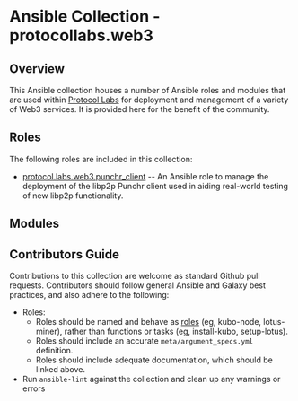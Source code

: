 # Ansible Collection - protocollabs.web3

## Overview

This Ansible collection houses a number of Ansible roles and modules that are used within [Protocol Labs](https://protocol.ai) for deployment and management of a variety of Web3 services. It is provided here for the benefit of the community.

## Roles

The following roles are included in this collection:

* [protocol.labs.web3.punchr_client](roles/punchr_client/README.md) -- An Ansible role to manage the deployment of the libp2p Punchr client used in aiding real-world testing of new libp2p functionality.

## Modules

## Contributors Guide

Contributions to this collection are welcome as standard Github pull requests. Contributors should follow general Ansible and Galaxy best practices, and also adhere to the following:

* Roles:
    * Roles should be named and behave as [roles](https://dictionary.cambridge.org/dictionary/english/role) (eg, kubo-node, lotus-miner), rather than functions or tasks (eg, install-kubo, setup-lotus).
    * Roles should include an accurate `meta/argument_specs.yml` definition.
    * Roles should include adequate documentation, which should be linked above.
* Run `ansible-lint` against the collection and clean up any warnings or errors
